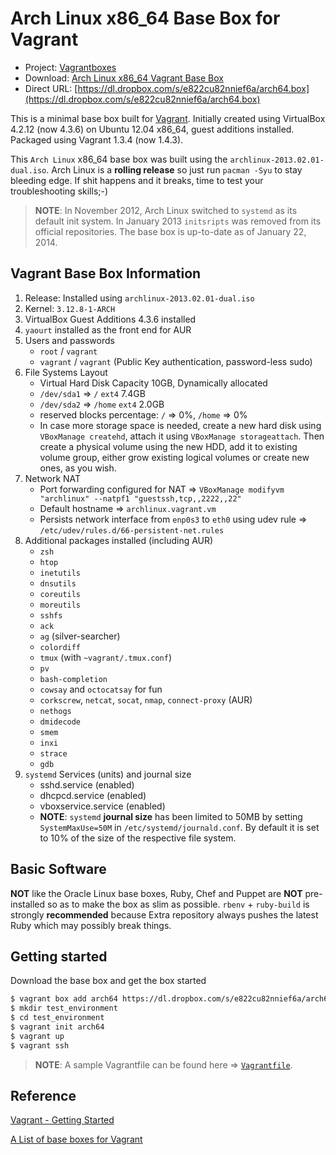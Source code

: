 # Arch Linux x86_64 Base Box for Vagrant

* Project: [Vagrantboxes](https://github.com/terrywang/vagrantboxes)
* Download: [Arch Linux x86_64 Vagrant Base Box](https://www.dropbox.com/s/e822cu82nnief6a/arch64.box)
* Direct URL: [https://dl.dropbox.com/s/e822cu82nnief6a/arch64.box](https://dl.dropbox.com/s/e822cu82nnief6a/arch64.box)

This is a minimal base box built for [Vagrant](http://www.vagrantup.com/). Initially created using VirtualBox 4.2.12 (now 4.3.6) on Ubuntu 12.04 x86_64, guest additions installed. Packaged using Vagrant 1.3.4 (now 1.4.3).

This `Arch Linux` x86_64 base box was built using the `archlinux-2013.02.01-dual.iso`. Arch Linux is a **rolling release** so just run `pacman -Syu` to stay bleeding edge. If shit happens and it breaks, time to test your troubleshooting skills;-)

> **NOTE**: In November 2012, Arch Linux switched to `systemd` as its default init system. In January 2013 `initsripts` was removed from its official repositories. The base box is up-to-date as of January 22, 2014.

## Vagrant Base Box Information

1. Release: Installed using `archlinux-2013.02.01-dual.iso`
2. Kernel: `3.12.8-1-ARCH`
3. VirtualBox Guest Additions 4.3.6 installed 
4. `yaourt` installed as the front end for AUR
5. Users and passwords
    * `root` / `vagrant`
    * `vagrant` / `vagrant` (Public Key authentication, password-less sudo)
6. File Systems Layout
    * Virtual Hard Disk Capacity 10GB, Dynamically allocated
    * `/dev/sda1` => `/` `ext4` 7.4GB
    * `/dev/sda2` => `/home` `ext4` 2.0GB
    * reserved blocks percentage: `/` => 0%, `/home` => 0%
    * In case more storage space is needed, create a new hard disk using `VBoxManage createhd`, attach it using `VBoxManage storageattach`. Then create a physical volume using the new HDD, add it to existing volume group, either grow existing logical volumes or create new ones, as you wish.
7. Network NAT
    * Port forwarding configured for NAT => `VBoxManage modifyvm "archlinux" --natpf1 "guestssh,tcp,,2222,,22"`
    * Default hostname => `archlinux.vagrant.vm`
    * Persists network interface from `enp0s3` to `eth0` using udev rule => `/etc/udev/rules.d/66-persistent-net.rules`
8. Additional packages installed (including AUR)
    * `zsh`
    * `htop`
    * `inetutils`
    * `dnsutils`
    * `coreutils`
    * `moreutils`
    * `sshfs`
    * `ack`
    * `ag` (silver-searcher)
    * `colordiff`
    * `tmux` (with `~vagrant/.tmux.conf`)
    * `pv`
    * `bash-completion`
    * `cowsay` and `octocatsay` for fun
    * `corkscrew`, `netcat`, `socat`, `nmap`, `connect-proxy` (AUR)
    * `nethogs`
    * `dmidecode`
    * `smem`
    * `inxi`
    * `strace`
    * `gdb`
9. `systemd` Services (units) and journal size
    * sshd.service (enabled)
    * dhcpcd.service (enabled)
    * vboxservice.service (enabled)
    * **NOTE**: `systemd` **journal size** has been limited to 50MB by setting `SystemMaxUse=50M` in `/etc/systemd/journald.conf`. By default it is set to 10% of the size of the respective file system.

## Basic Software

**NOT** like the Oracle Linux base boxes, Ruby, Chef and Puppet are **NOT** pre-installed so as to make the box as slim as possible. `rbenv` + `ruby-build` is strongly **recommended** because Extra repository always pushes the latest Ruby which may possibly break things.

## Getting started

Download the base box and get the box started

```bash
$ vagrant box add arch64 https://dl.dropbox.com/s/e822cu82nnief6a/arch64.box
$ mkdir test_environment
$ cd test_environment
$ vagrant init arch64
$ vagrant up
$ vagrant ssh
```

> **NOTE**: A sample Vagrantfile can be found here => [`Vagrantfile`](https://gist.github.com/terrywang/6506216).

## Reference

[Vagrant - Getting Started](http://docs.vagrantup.com/v2/getting-started/index.html)

[A List of base boxes for Vagrant](http://vagrantbox.es/)
